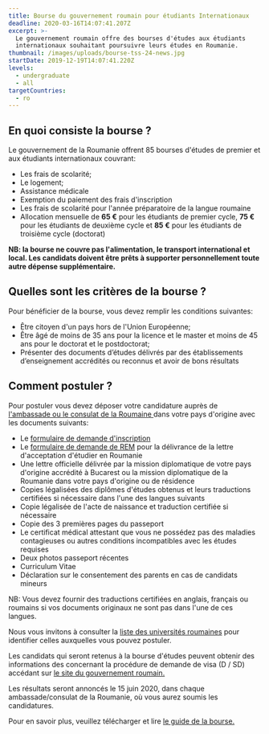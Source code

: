 ```yaml
---
title: Bourse du gouvernement roumain pour étudiants Internationaux
deadline: 2020-03-16T14:07:41.207Z
excerpt: >-
  Le gouvernement roumain offre des bourses d'études aux étudiants
  internationaux souhaitant poursuivre leurs études en Roumanie.
thumbnail: /images/uploads/bourse-tss-24-news.jpg
startDate: 2019-12-19T14:07:41.220Z
levels:
  - undergraduate
  - all
targetCountries:
  - ro
---
```


## En quoi consiste la bourse ?

Le gouvernement de la Roumanie offrent 85 bourses d'études de premier et aux étudiants internationaux couvrant:

- Les frais de scolarité;
- Le logement;
- Assistance médicale
- Exemption du paiement des frais d'inscription
- Les frais de scolarité pour l'année préparatoire de la langue roumaine
- Allocation mensuelle de **65 €** pour les étudiants de premier cycle, **75 €** pour les étudiants de deuxième cycle et **85 €** pour les étudiants de troisième cycle (doctorat)

**NB: la bourse ne couvre pas l'alimentation, le transport international et local. Les candidats doivent être prêts à supporter personnellement toute autre dépense supplémentaire.**

## Quelles sont les critères de la bourse ?

Pour bénéficier de la bourse, vous devez remplir les conditions suivantes:

- Être citoyen d'un pays hors de l'Union Européenne;
- Être âgé de moins de 35 ans pour la licence et le master et moins de 45 ans pour le doctorat et le postdoctorat;
- Présenter des documents d’études délivrés par des établissements d’enseignement accrédités ou reconnus et avoir de bons résultats

## Comment postuler ?

Pour postuler vous devez déposer votre candidature auprès de <a href="https://www.mae.ro/en/romanian-missions" target="_blank" rel="noreferrer noopener">l'ambassade ou le consulat de la Roumaine </a>dans votre pays d'origine avec les documents suivants:

- Le <a href="https://www.mae.ro/sites/default/files/file/anul_2019/burse_2019/appendix\_1\_-_formular_mae_en.pdf" target="_blank" rel="noopener noreferrer">formulaire de demande d'inscription</a>
- Le <a href="https://www.mae.ro/sites/default/files/file/anul_2019/burse_2019/appendix_2_formular_mec_2020-2021_en.pdf" target="_blank" rel="noopener noreferrer">formulaire de demande de REM</a> pour la délivrance de la lettre d'acceptation d'étudier en Roumanie
- Une lettre officielle délivrée par la mission diplomatique de votre pays d'origine accrédité à Bucarest ou la mission diplomatique de la Roumanie dans votre pays d'origine ou de résidence
- Copies légalisées des diplômes d'études obtenus et leurs traductions certifiées si nécessaire dans l'une des langues suivants
- Copie légalisée de l'acte de naissance et traduction certifiée si nécessaire
- Copie des 3 premières pages du passeport
- Le certificat médical attestant que vous ne possédez pas des maladies contagieuses ou autres conditions incompatibles avec les études requises
- Deux photos passeport récentes
- Curriculum Vitae
- Déclaration sur le consentement des parents en cas de candidats mineurs

NB: Vous devez fournir des traductions certifiées en anglais, français ou roumains si vos documents originaux ne sont pas dans l'une de ces langues.

Nous vous invitons à consulter la <a href="https://www.mae.ro/sites/default/files/file/anul_2019/burse_2019/appendix_4_institutii_de_invatamant_superior_de_stat_en.pdf" target="_blank" rel="noreferrer noopener">liste des universités roumaines</a> pour identifier celles auxquelles vous pouvez postuler.

Les candidats qui seront retenus à la bourse d'études peuvent obtenir des informations des concernant la procédure de demande de visa (D / SD) accédant sur <a href="https://studyinromania.gov.ro/Visa_rules_and_procedures" target="_blank" rel="noreferrer noopener">le site du gouvernement roumain.</a>

Les résultats seront annoncés le 15 juin 2020, dans chaque ambassade/consulat de la Roumanie, où vous aurez soumis les candidatures.

Pour en savoir plus, veuillez télécharger et lire <a href="https://www.mae.ro/sites/default/files/file/anul_2019/burse_2019/metodologie_burse_mae_2020-2021_en.pdf" rel="noreferrer noopener" target="_blank">le guide de la bourse.</a>
